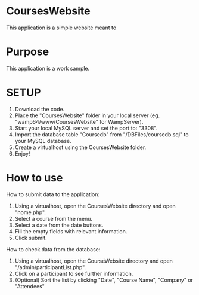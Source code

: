 # CoursesWebsite
This application is a simple website meant to 


# Purpose
This application is a work sample.

# SETUP

1. Download the code.
2. Place the "CoursesWebsite" folder in your local server (eg. "wamp64/www/CoursesWebsite" for WampServer).
3. Start your local MySQL server and set the port to: "3308".
4. Import the database table "Coursedb" from "/DBFiles/coursedb.sql" to your MySQL database.
5. Create a virtualhost using the CoursesWebsite folder.
6. Enjoy!

# How to use

How to submit data to the application:

1. Using a virtualhost, open the CoursesWebsite directory and open "home.php".
2. Select a course from the menu.
3. Select a date from the date buttons.
4. Fill the empty fields with relevant information.
5. Click submit.

How to check data from the database:

1. Using a virtualhost, open the CourseWebsite directory and open "/admin/participantList.php".
2. Click on a participant to see further information.
3. (Optional) Sort the list by clicking "Date", "Course Name", "Company" or "Attendees"
